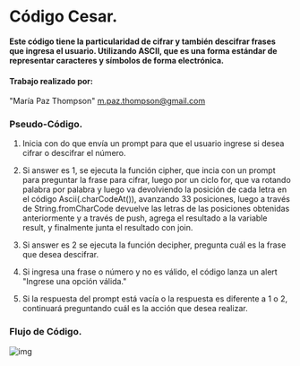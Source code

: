 # Código Cesar.

**Este código tiene la particularidad de cifrar y también descifrar frases que ingresa el usuario. Utilizando ASCII, que es una forma estándar de representar caracteres y símbolos de forma electrónica.**

#### Trabajo realizado por:
 "María Paz Thompson" <m.paz.thompson@gmail.com>



### Pseudo-Código.

1. Inicia con do que envía un prompt para que el usuario ingrese si desea cifrar o descifrar el número.

1. Si answer es 1, se ejecuta la función cipher, que incia con un prompt para preguntar la frase para cifrar, luego por un ciclo for, que va rotando palabra por palabra y luego va devolviendo la posición de cada letra en el código Ascii(.charCodeAt()), avanzando 33 posiciones, luego a través de String.fromCharCode devuelve las letras de las posiciones obtenidas anteriormente y a través de push, agrega el resultado a la variable result, y finalmente junta el resultado con join.

1. Si answer es 2 se ejecuta la función decipher, pregunta cuál es la frase que desea descifrar.

1. Si ingresa una frase o número y no es válido, el código lanza un alert "Ingrese una opción válida."

1. Si la respuesta del prompt está vacía o la respuesta es diferente a 1 o 2, continuará preguntando cuál es la acción que desea realizar.

### Flujo de Código.

![img](https://image.ibb.co/eWrYrw/Diagrama_de_flujo_Cesar.png)
